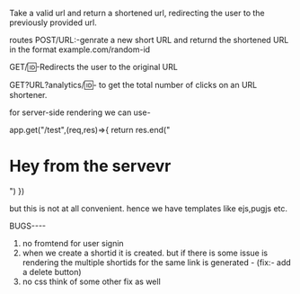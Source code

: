Take a valid url and return a shortened url, redirecting the user to the previously provided url.

routes
POST/URL:-genrate a new short URL and returnd the shortened URL in the format example.com/random-id

GET/:id:-Redirects the user to the original URL

GET?URL?analytics/:id:- to get the total number of clicks on an URL shortener.


for server-side rendering we can use-

app.get("/test",(req,res)=>{
    return res.end("<h1>Hey from the servevr</h1>")
})

but this is not at all convenient. hence we have templates like ejs,pugjs etc.



BUGS----
1. no fromtend for user signin
2. when we create a shortid it is created. but if there is some issue is rendering the multiple shortids for the same link is generated - (fix:-
add a delete button)
3. no css
think of some other fix as well